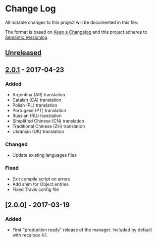 # Change Log
All notable changes to this project will be documented in this file.

The format is based on [Keep a Changelog](http://keepachangelog.com/)
and this project adheres to [Semantic Versioning](http://semver.org/).

## [Unreleased]

## [2.0.1] - 2017-04-23
### Added
- Argentina (AR) translation
- Catalan (CA) translation
- Polish (PL) translation
- Portugese (PT) translation
- Russian (RU) translation
- Simplified Chinese (CN) translation
- Traditional Chinese (ZH) translation
- Ukranian (UK) translation

### Changed
- Update existing languages files

### Fixed
- Exit compile script on errors
- Add shim for Object.entries
- Fixed Travis config file

## [2.0.0] - 2017-03-19
### Added
- First "production ready" release of the manager. Included by default with
recalbox 4.1.

[Unreleased]: https://github.com/DjLeChuck/recalbox-manager/compare/v2.0.1...HEAD
[2.0.1]: https://github.com/DjLeChuck/recalbox-manager/compare/v2.0.0...v2.0.1
